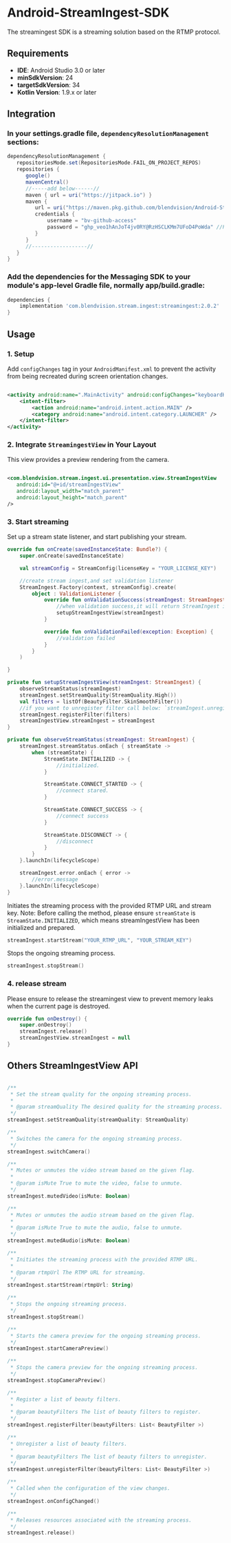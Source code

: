 # Android-StreamIngest-SDK

The streamingest SDK is a streaming solution based on the RTMP protocol.

## Requirements

- **IDE**: Android Studio 3.0 or later
- **minSdkVersion**: 24
- **targetSdkVersion**: 34
- **Kotlin Version**: 1.9.x or later

## Integration

### In your settings.gradle file, `dependencyResolutionManagement` sections:

```groovy
dependencyResolutionManagement {
   repositoriesMode.set(RepositoriesMode.FAIL_ON_PROJECT_REPOS)
   repositories {
      google()
      mavenCentral()
      //-----add below------//
      maven { url = uri("https://jitpack.io") }
      maven {
         url = uri("https://maven.pkg.github.com/blendvision/Android-StreamIngest-Samples")
         credentials {
             username = "bv-github-access"
             password = "ghp_veo1hAnJoT4jv0RY@RzHSCLKMm7UFoD4PoWda" //Please remove "@" character from password
         }
      }
      //------------------//
   }
}
```

### Add the dependencies for the Messaging SDK to your module's app-level Gradle file, normally app/build.gradle:

```groovy
dependencies {
    implementation 'com.blendvision.stream.ingest:streamingest:2.0.2'
}
```

## Usage

### 1. Setup

Add `configChanges` tag in your `AndroidManifest.xml` to prevent the activity from being recreated
during screen orientation changes.

```xml

<activity android:name=".MainActivity" android:configChanges="keyboardHidden|orientation|screenSize" android:exported="true">
    <intent-filter>
        <action android:name="android.intent.action.MAIN" />
        <category android:name="android.intent.category.LAUNCHER" />
    </intent-filter>
</activity>
```

### 2. Integrate `StreamingestView` in Your Layout

This view provides a preview rendering from the camera.

```xml

<com.blendvision.stream.ingest.ui.presentation.view.StreamIngestView
   android:id="@+id/streamIngestView"
   android:layout_width="match_parent"
   android:layout_height="match_parent"
/>
```

### 3. Start streaming

Set up a stream state listener, and start publishing your stream.

```kotlin
override fun onCreate(savedInstanceState: Bundle?) {
    super.onCreate(savedInstanceState)

    val streamConfig = StreamConfig(licenseKey = "YOUR_LICENSE_KEY")

    //create stream ingest,and set validation listener
    StreamIngest.Factory(context, streamConfig).create(
        object : ValidationListener {
            override fun onValidationSuccess(streamIngest: StreamIngest) {
                //when validation success,it will return StreamIngest instance
                setupStreamIngestView(streamIngest)
            }

            override fun onValidationFailed(exception: Exception) {
                //validation failed
            }
        }
    )

}

private fun setupStreamIngestView(streamIngest: StreamIngest) {
    observeStreamStatus(streamIngest)
    streamIngest.setStreamQuality(StreamQuality.High())
    val filters = listOf(BeautyFilter.SkinSmoothFilter())
    //if you want to unregister filter call below: `streamIngest.unregisterFilter(filters)`
    streamIngest.registerFilter(filters)
    streamIngestView.streamIngest = streamIngest
}

private fun observeStreamStatus(streamIngest: StreamIngest) {
    streamIngest.streamStatus.onEach { streamState ->
        when (streamState) {
            StreamState.INITIALIZED -> {
                //initialized.
            }

            StreamState.CONNECT_STARTED -> {
                //connect stared.
            }

            StreamState.CONNECT_SUCCESS -> {
                //connect success
            }

            StreamState.DISCONNECT -> {
                //disconnect
            }
        }
    }.launchIn(lifecycleScope)

    streamIngest.error.onEach { error ->
        //error.message
    }.launchIn(lifecycleScope)
}

```

Initiates the streaming process with the provided RTMP URL and stream key.
Note: Before calling the method, please ensure `streamState` is `StreamState.INITIALIZED`, which means streamIngestView has been initialized and prepared.

```kotlin
streamIngest.startStream("YOUR_RTMP_URL", "YOUR_STREAM_KEY")
```

Stops the ongoing streaming process.

```kotlin
streamIngest.stopStream()
```

### 4. release stream

Please ensure to release the streamingest view to prevent memory leaks when the current page is
destroyed.

```kotlin
override fun onDestroy() {
    super.onDestroy()
    streamIngest.release()
    streamIngestView.streamIngest = null
}
```

## Others StreamIngestView API

```kotlin

/**
 * Set the stream quality for the ongoing streaming process.
 *
 * @param streamQuality The desired quality for the streaming process.
 */
streamIngest.setStreamQuality(streamQuality: StreamQuality)

/**
 * Switches the camera for the ongoing streaming process.
 */
streamIngest.switchCamera()

/**
 * Mutes or unmutes the video stream based on the given flag.
 *
 * @param isMute True to mute the video, false to unmute.
 */
streamIngest.mutedVideo(isMute: Boolean)

/**
 * Mutes or unmutes the audio stream based on the given flag.
 *
 * @param isMute True to mute the audio, false to unmute.
 */
streamIngest.mutedAudio(isMute: Boolean)

/**
 * Initiates the streaming process with the provided RTMP URL.
 *
 * @param rtmpUrl The RTMP URL for streaming.
 */
streamIngest.startStream(rtmpUrl: String)

/**
 * Stops the ongoing streaming process.
 */
streamIngest.stopStream()

/**
 * Starts the camera preview for the ongoing streaming process.
 */
streamIngest.startCameraPreview()

/**
 * Stops the camera preview for the ongoing streaming process.
 */
streamIngest.stopCameraPreview()

/**
 * Register a list of beauty filters.
 *
 * @param beautyFilters The list of beauty filters to register.
 */
streamIngest.registerFilter(beautyFilters: List< BeautyFilter >)

/**
 * Unregister a list of beauty filters.
 *
 * @param beautyFilters The list of beauty filters to unregister.
 */
streamIngest.unregisterFilter(beautyFilters: List< BeautyFilter >)

/**
 * Called when the configuration of the view changes.
 */
streamIngest.onConfigChanged()

/**
 * Releases resources associated with the streaming process.
 */
streamIngest.release()

```
